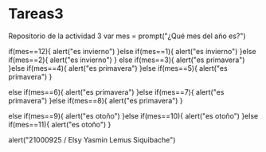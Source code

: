 # Tareas3
Repositorio de la actividad 3 
var mes = prompt("¿Qué mes del año es?") 

if(mes==12){
 alert("es invierno")
}else if(mes==1){
  alert("es invierno")
}else if(mes==2){
  alert("es invierno")
}
 else if(mes==3){
  alert("es primavera")
}else if(mes==4){
  alert("es primavera")
}else if(mes==5){
  alert("es primavera")
}
 
else if(mes==6){
  alert("es primavera")
}else if(mes==7){
  alert("es primavera")
}else if(mes==8){
  alert("es primavera")
}

else if(mes==9){
  alert("es otoño")
}else if(mes==10){
  alert("es otoño")
}else if(mes==11){
  alert("es otoño")
}

alert("21000925 / Elsy Yasmin Lemus Siquibache")

